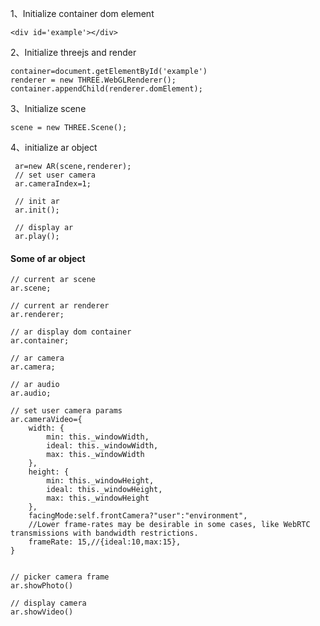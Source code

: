 1、Initialize container dom element

    <div id='example'></div>

2、Initialize threejs and render

    container=document.getElementById('example')
    renderer = new THREE.WebGLRenderer();
    container.appendChild(renderer.domElement);

3、Initialize scene

    scene = new THREE.Scene();

4、initialize ar object

     ar=new AR(scene,renderer);
     // set user camera 
     ar.cameraIndex=1;

     // init ar
     ar.init();

     // display ar
     ar.play();

#### Some of ar object

    // current ar scene
    ar.scene;
    
    // current ar renderer
    ar.renderer;
    
    // ar display dom container
    ar.container;
    
    // ar camera 
    ar.camera;
    
    // ar audio
    ar.audio;
  
    // set user camera params
    ar.cameraVideo={
        width: {
            min: this._windowWidth, 
            ideal: this._windowWidth, 
            max: this._windowWidth
        },
        height: {
            min: this._windowHeight, 
            ideal: this._windowHeight,
            max: this._windowHeight
        },
        facingMode:self.frontCamera?"user":"environment",
        //Lower frame-rates may be desirable in some cases, like WebRTC transmissions with bandwidth restrictions.
        frameRate: 15,//{ideal:10,max:15},
    } 
    

    // picker camera frame
    ar.showPhoto()
    
    // display camera
    ar.showVideo()
